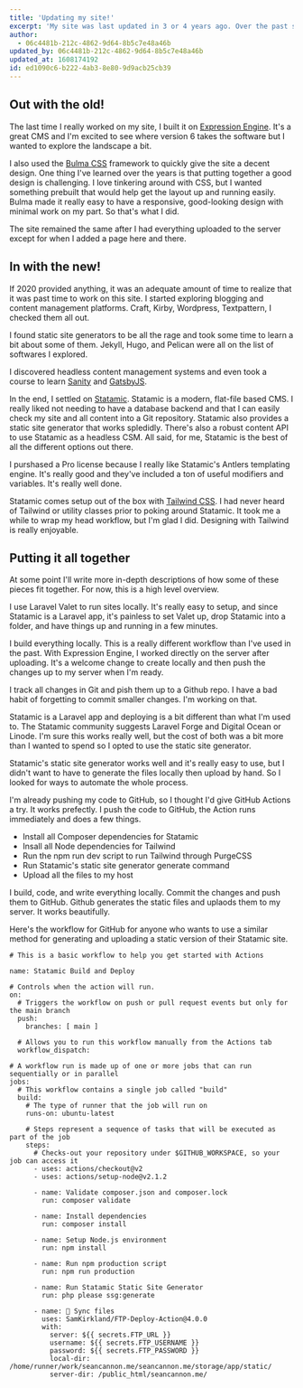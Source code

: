 ```yaml
---
title: 'Updating my site!'
excerpt: 'My site was last updated in 3 or 4 years ago. Over the past summer I decided it was time for change. It took a few months to figure out what I wanted to do, but it''s finally (mostly) complete. Here''s a quick description of how I built this latest version.'
author:
  - 06c4481b-212c-4862-9d64-8b5c7e48a46b
updated_by: 06c4481b-212c-4862-9d64-8b5c7e48a46b
updated_at: 1608174192
id: ed1090c6-b222-4ab3-8e80-9d9acb25cb39
---
```

## Out with the old!
The last time I really worked on my site, I built it on [Expression Engine](http://expressionengine.com). It's a great CMS and I'm excited to see where version 6 takes the software but I wanted to explore the landscape a bit.

I also used the [Bulma CSS](https://bulma.io/) framework to quickly give the site a decent design. One thing I've learned over the years is that putting together a good design is challenging. I love tinkering around with CSS, but I wanted something prebuilt that would help get the layout up and running easily. Bulma made it really easy to have a responsive, good-looking design with minimal work on my part. So that's what I did.

The site remained the same after I had everything uploaded to the server except for when I added a page here and there.

## In with the new!
If 2020 provided anything, it was an adequate amount of time to realize that it was past time to work on this site. I started exploring blogging and content management platforms. Craft, Kirby, Wordpress, Textpattern, I checked them all out. 

I found static site generators to be all the rage and took some time to learn a bit about some of them. Jekyll, Hugo, and Pelican were all on the list of softwares I explored.

I discovered headless content management systems and even took a course to learn [Sanity](https://www.sanity.io/) and [GatsbyJS](https://www.gatsbyjs.com/).

In the end, I settled on [Statamic](https://statamic.com/). Statamic is a modern, flat-file based CMS. I really liked not needing to have a database backend and that I can easily check my site and all content into a Git repository. Statamic also provides a static site generator that works spledidly. There's also a robust content API to use Statamic as a headless CSM. All said, for me, Statamic is the best of all the different options out there.

I purshased a Pro license because I really like Statamic's Antlers templating engine. It's really good and they've included a ton of useful modifiers and variables. It's really well done.

Statamic comes setup out of the box with [Tailwind CSS](https://tailwindcss.com/). I had never heard of Tailwind or utility classes prior to poking around Statamic. It took me a while to wrap my head workflow, but I'm glad I did. Designing with Tailwind is really enjoyable.

## Putting it all together
At some point I'll write more in-depth descriptions of how some of these pieces fit together. For now, this is a high level overview.

I use Laravel Valet to run sites locally. It's really easy to setup, and since Statamic is a Laravel app, it's painless to set Valet up, drop Statamic into a folder, and have things up and running in a few minutes.

I build everything locally. This is a really different workflow than I've used in the past. With Expression Engine, I worked directly on the server after uploading. It's a welcome change to create locally and then push the changes up to my server when I'm ready.

I track all changes in Git and pish them up to a Github repo. I have a bad habit of forgetting to commit smaller changes. I'm working on that. 

Statamic is a Laravel app and deploying is a bit different than what I'm used to. The Statamic community suggests Laravel Forge and Digital Ocean or Linode. I'm sure this works really well, but the cost of both was a bit more than I wanted to spend so I opted to use the static site generator.

Statamic's static site generator works well and it's really easy to use, but I didn't want to have to generate the files locally then upload by hand. So I looked for ways to automate the whole process.

I'm already pushing my code to GitHub, so I thought I'd give GitHub Actions a try. It works prefectly. I push the code to GitHub, the Action runs immediately and does a few things.
- Install all Composer dependencies for Statamic
- Insall all Node dependencies for Tailwind
- Run the npm run dev script to run Tailwind through PurgeCSS
- Run Statamic's static site generator generate command
- Upload all the files to my host

I build, code, and write everything locally. Commit the changes and push them to GitHub. Github generates the static files and uplaods them to my server. It works beautifully. 

Here's the workflow for GitHub for anyone who wants to use a similar method for generating and uploading a static version of their Statamic site.
```
# This is a basic workflow to help you get started with Actions

name: Statamic Build and Deploy

# Controls when the action will run.
on:
  # Triggers the workflow on push or pull request events but only for the main branch
  push:
    branches: [ main ]

  # Allows you to run this workflow manually from the Actions tab
  workflow_dispatch:

# A workflow run is made up of one or more jobs that can run sequentially or in parallel
jobs:
  # This workflow contains a single job called "build"
  build:
    # The type of runner that the job will run on
    runs-on: ubuntu-latest

    # Steps represent a sequence of tasks that will be executed as part of the job
    steps:
      # Checks-out your repository under $GITHUB_WORKSPACE, so your job can access it
      - uses: actions/checkout@v2
      - uses: actions/setup-node@v2.1.2

      - name: Validate composer.json and composer.lock
        run: composer validate

      - name: Install dependencies
        run: composer install

      - name: Setup Node.js environment
        run: npm install

      - name: Run npm production script
        run: npm run production

      - name: Run Statamic Static Site Generator
        run: php please ssg:generate

      - name: 📂 Sync files
        uses: SamKirkland/FTP-Deploy-Action@4.0.0
        with:
          server: ${{ secrets.FTP_URL }}
          username: ${{ secrets.FTP_USERNAME }}
          password: ${{ secrets.FTP_PASSWORD }}
          local-dir: /home/runner/work/seancannon.me/seancannon.me/storage/app/static/
          server-dir: /public_html/seancannon.me/
```
